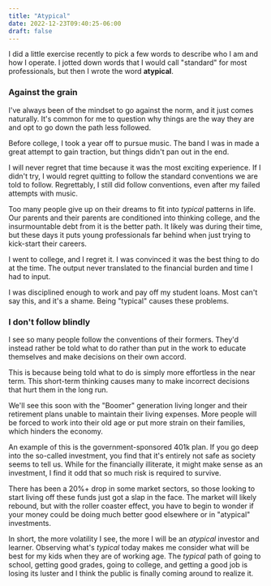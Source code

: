 ```yaml
---
title: "Atypical"
date: 2022-12-23T09:40:25-06:00
draft: false
---
```


I did a little exercise recently to pick a few words to describe who I am and how I operate. I jotted down words that I would call "standard" for most professionals, but then I wrote the word **atypical**.

### Against the grain

I've always been of the mindset to go against the norm, and it just comes naturally. It's common for me to question why things are the way they are and opt to go down the path less followed.

Before college, I took a year off to pursue music. The band I was in made a great attempt to gain traction, but things didn't pan out in the end.

I will never regret that time because it was the most exciting experience. If I didn't try, I would regret quitting to follow the standard conventions we are told to follow. Regrettably, I still did follow conventions, even after my failed attempts with music.

Too many people give up on their dreams to fit into _typical_ patterns in life. Our parents and their parents are conditioned into thinking college, and the insurmountable debt from it is the better path. It likely was during their time, but these days it puts young professionals far behind when just trying to kick-start their careers.

I went to college, and I regret it. I was convinced it was the best thing to do at the time. The output never translated to the financial burden and time I had to input.

I was disciplined enough to work and pay off my student loans. Most can't say this, and it's a shame. Being "typical" causes these problems.

### I don't follow blindly

I see so many people follow the conventions of their formers. They'd instead rather be told what to do rather than put in the work to educate themselves and make decisions on their own accord.

This is because being told what to do is simply more effortless in the near term. This short-term thinking causes many to make incorrect decisions that hurt them in the long run.

We'll see this soon with the "Boomer" generation living longer and their retirement plans unable to maintain their living expenses. More people will be forced to work into their old age or put more strain on their families, which hinders the economy.

An example of this is the government-sponsored 401k plan. If you go deep into the so-called investment, you find that it's entirely not safe as society seems to tell us. While for the financially illiterate, it might make sense as an investment, I find it odd that so much risk is required to survive.

There has been a 20%+ drop in some market sectors, so those looking to start living off these funds just got a slap in the face. The market will likely rebound, but with the roller coaster effect, you have to begin to wonder if your money could be doing much better good elsewhere or in "atypical" investments.

In short, the more volatility I see, the more I will be an _atypical_ investor and learner. Observing what's _typical_ today makes me consider what will be best for my kids when they are of working age. The _typical_ path of going to school, getting good grades, going to college, and getting a good job is losing its luster and I think the public is finally coming around to realize it.
